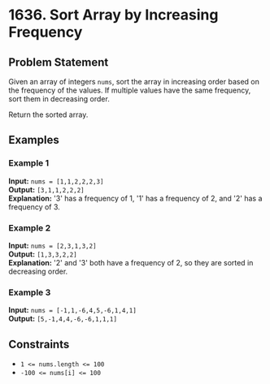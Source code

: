# 1636. Sort Array by Increasing Frequency

## Problem Statement

Given an array of integers `nums`, sort the array in increasing order based on the frequency of the values. If multiple values have the same frequency, sort them in decreasing order.

Return the sorted array.

## Examples

### Example 1

**Input:** `nums = [1,1,2,2,2,3]`  
**Output:** `[3,1,1,2,2,2]`  
**Explanation:** '3' has a frequency of 1, '1' has a frequency of 2, and '2' has a frequency of 3.

### Example 2

**Input:** `nums = [2,3,1,3,2]`  
**Output:** `[1,3,3,2,2]`  
**Explanation:** '2' and '3' both have a frequency of 2, so they are sorted in decreasing order.

### Example 3

**Input:** `nums = [-1,1,-6,4,5,-6,1,4,1]`  
**Output:** `[5,-1,4,4,-6,-6,1,1,1]`

## Constraints

- `1 <= nums.length <= 100`
- `-100 <= nums[i] <= 100`